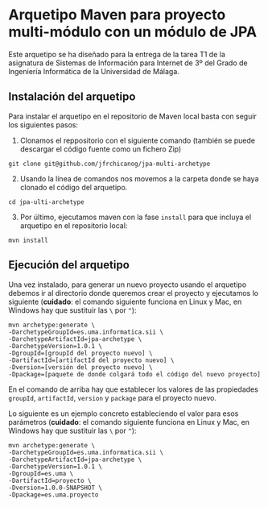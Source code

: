 # Arquetipo Maven para proyecto multi-módulo con un módulo de JPA

Este arquetipo se ha diseñado para la entrega de la tarea T1 de la asignatura de Sistemas de Información para Internet de 3º del Grado de Ingeniería Informática de la Universidad de Málaga.

## Instalación del arquetipo

Para instalar el arquetipo en el repositorio de Maven local basta con seguir los siguientes pasos:

1. Clonamos el reppositorio con el siguiente comando (también se puede descargar el código fuente como un fichero Zip)
```
git clone git@github.com/jfrchicanog/jpa-multi-archetype
```
2. Usando la línea de comandos nos movemos a la carpeta donde se haya clonado el código del arquetipo.
```
cd jpa-ulti-archetype
```
3. Por último, ejecutamos maven con la fase `install` para que incluya el arquetipo en el repositorio local:
```
mvn install
```

## Ejecución del arquetipo

Una vez instalado, para generar un nuevo proyecto usando el arquetipo debemos ir al directorio donde queremos crear el proyecto y ejecutamos lo siguiente (__cuidado__: el comando siguiente funciona en Linux y Mac, en Windows hay que sustituir las `\` por `^`):
```
mvn archetype:generate \
-DarchetypeGroupId=es.uma.informatica.sii \
-DarchetypeArtifactId=jpa-archetype \
-DarchetypeVersion=1.0.1 \
-DgroupId=[groupId del proyecto nuevo] \
-DartifactId=[artifactId del proyecto nuevo] \
-Dversion=[versión del proyecto nuevo] \
-Dpackage=[paquete de donde colgará todo el código del nuevo proyecto]
```
En el comando de arriba hay que establecer los valores de las propiedades `groupId`, `artifactId`, `version` y `package` para el proyecto nuevo.

Lo siguiente es un ejemplo concreto estableciendo el valor para esos parámetros (__cuidado__: el comando siguiente funciona en Linux y Mac, en Windows hay que sustituir las `\` por `^`):

```
mvn archetype:generate \
-DarchetypeGroupId=es.uma.informatica.sii \
-DarchetypeArtifactId=jpa-archetype \
-DarchetypeVersion=1.0.1 \
-DgroupId=es.uma \
-DartifactId=proyecto \
-Dversion=1.0.0-SNAPSHOT \
-Dpackage=es.uma.proyecto
```
